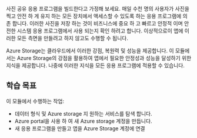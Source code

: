 사진 공유 응용 프로그램을 빌드한다고 가정해 보세요. 매일 수천 명의 사용자가 사진을 찍고 안전 하 게 유지 하는 모든 장치에서 액세스할 수 있도록 하는 응용 프로그램에 의존 합니다. 이러한 사진을 저장 하는 것이 비즈니스에 중요 하 고 빠르고 안정적 이며 안전한 시스템 응용 프로그램에서 사용 되는지 확인 하려고 합니다. 이상적으로이 앱에 이러한 모든 측면을 만들려고 하지 않고도 수행할 수 됩니다.

Azure Storage는 클라우드에서 이러한 강점, 복원력 및 성능을 제공합니다. 이 모듈에서는 Azure Storage의 강점을 활용하여 앱에서 필요한 안정성과 성능을 달성하기 위한 지식을 제공합니다. 나중에 이러한 지식을 모든 응용 프로그램에 적용할 수 있습니다.

## <a name="learning-objectives"></a>학습 목표

이 모듈에서 수행하는 작업:

- 데이터 형식 및 Azure storage 지 원하는 서비스를 탐색 합니다.
- Azure portal을 사용 하 여 새 Azure storage 계정을 만듭니다.
- 새 응용 프로그램을 만들고 앱을 Azure Storage 계정에 연결
